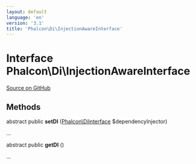 ```yaml
---
layout: default
language: 'en'
version: '3.1'
title: 'Phalcon\Di\InjectionAwareInterface'
---
```

# Interface **Phalcon\Di\InjectionAwareInterface**

<a href="https://github.com/phalcon/cphalcon/tree/v3.1.0/phalcon/di/injectionawareinterface.zep" class="btn btn-default btn-sm">Source on GitHub</a>

## Methods
abstract public  **setDI** ([Phalcon\DiInterface](/3.1/en/api/Phalcon_DiInterface) $dependencyInjector)

...


abstract public  **getDI** ()

...


